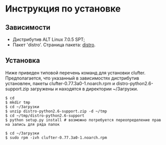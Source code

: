 # Инструкция по установке

## Зависимости

- Дистрибутив ALT Linux 7.0.5 SPT;  
- Пакет 'distro'. Страница пакета:  [distro](https://github.com/python-distro/distro/tree/python2.6-support).  

## Установка

Ниже приведен типовой перечень команд для установки clufter. Предполагается, что указанный в зависимостях дистрибутив установлен, пакеты clufter-0.77.3a0-1.noarch.rpm и distro-python2.6-support.zip загружены и находятся в директории ~/Загрузки.  

```shell
$ cd
$ mkdir tmp
$ cd ~/Загрузки
$ unzip distro-python2.6-support.zip -d ~/tmp
$ cd ~/tmp/distro-python2.6-support
$ python setup.py install # возможно потребуется переопределение прав на запись для ряда папок

$ cd ~/Загрузки
$ sudo rpm -ivh clufter-0.77.3a0-1.noarch.rpm 
```

